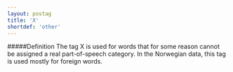 ```yaml
---
layout: postag
title: 'X'
shortdef: 'other'
---
```

#####Definition
The tag X is used for words that for some reason cannot be assigned a real part-of-speech category.
In the Norwegian data, this tag is used mostly for foreign words.

<!-- Interlanguage links updated So kvě 14 19:02:00 CEST 2022 -->
